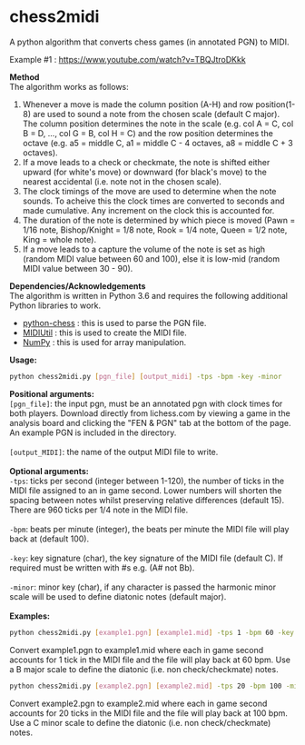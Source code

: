 # chess2midi
A python algorithm that converts chess games (in annotated PGN) to MIDI.

Example #1 : https://www.youtube.com/watch?v=TBQJtroDKkk

**Method** <br>
The algorithm works as follows: <br>
1. Whenever a move is made the column position (A-H) and row position(1-8) are used to sound a note from the chosen scale (default C major). The column position determines the note in the scale (e.g. col A = C, col B = D, ..., col G = B, col H = C) and the row position determines the octave (e.g. a5 = middle C, a1 = middle C - 4 octaves, a8 = middle C + 3 octaves).
2. If a move leads to a check or checkmate, the note is shifted either upward (for white's move) or downward (for black's move) to the nearest accidental (i.e. note not in the chosen scale). 
3. The clock timings of the move are used to determine when the note sounds. To acheive this the clock times are converted to seconds and made cumulative. Any increment on the clock this is accounted for. 
4. The duration of the note is determined by which piece is moved (Pawn = 1/16 note, Bishop/Knight = 1/8 note, Rook = 1/4 note, Queen = 1/2 note, King = whole note).
5. If a move leads to a capture the volume of the note is set as high (random MIDI value between 60 and 100), else it is low-mid (random MIDI value between 30 - 90). 

**Dependencies/Acknowledgements**<br>
The algorithm is written in Python 3.6 and requires the following additional Python libraries to work. 
* [python-chess](https://github.com/niklasf/python-chess) : this is used to parse the PGN file. 
* [MIDIUtil](https://github.com/MarkCWirt/MIDIUtil) : this is used to create the MIDI file. 
* [NumPy](https://numpy.org) : this is used for array manipulation. 

**Usage:**
```bash
python chess2midi.py [pgn_file] [output_midi] -tps -bpm -key -minor
```
**Positional arguments:** <br>
```[pgn_file]```: the input pgn, must be an annotated pgn with clock times for both players. Download directly from lichess.com by viewing a game in the analysis board and clicking the "FEN & PGN" tab at the bottom of the page. An example PGN is included in the directory. <br> <br>
```[output_MIDI]```: the name of the output MIDI file to write. <br> <br>
**Optional arguments:** <br>
```-tps```: ticks per second (integer between 1-120), the number of ticks in the MIDI file assigned to an in game second. Lower numbers will shorten the spacing between notes whilst preserving relative differences (default 15). There are 960 ticks per 1/4 note in the MIDI file. <br> <br>
```-bpm```: beats per minute (integer), the beats per minute the MIDI file will play back at (default 100). <br> <br>
```-key```: key signature (char), the key signature of the MIDI file (default C). If required must be written with #s e.g. (A# not Bb). <br> <br>
```-minor```: minor key (char), if any character is passed the harmonic minor scale will be used to define diatonic notes (default major).  <br> <br>
**Examples:** <br>
```bash
python chess2midi.py [example1.pgn] [example1.mid] -tps 1 -bpm 60 -key B
```
Convert example1.pgn to example1.mid where each in game second accounts for 1 tick in the MIDI file and the file will play back at 60 bpm. Use a B major scale to define the diatonic (i.e. non check/checkmate) notes.  

```bash
python chess2midi.py [example2.pgn] [example2.mid] -tps 20 -bpm 100 -minor T
```

Convert example2.pgn to example2.mid where each in game second accounts for 20 ticks in the MIDI file and the file will play back at 100 bpm. Use a C minor scale to define the diatonic (i.e. non check/checkmate) notes. 
